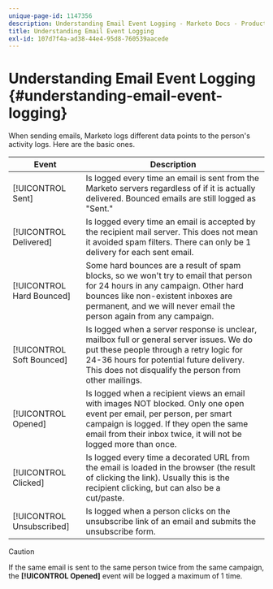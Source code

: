 ```yaml
---
unique-page-id: 1147356
description: Understanding Email Event Logging - Marketo Docs - Product Documentation
title: Understanding Email Event Logging
exl-id: 107d7f4a-ad38-44e4-95d8-760539aacede
---
```

# Understanding Email Event Logging {#understanding-email-event-logging}

When sending emails, Marketo logs different data points to the person's activity logs. Here are the basic ones.

| Event |Description |
|---|---|
| [!UICONTROL Sent] |Is logged every time an email is sent from the Marketo servers regardless of if it is actually delivered. Bounced emails are still logged as "Sent." |
| [!UICONTROL Delivered] |Is logged every time an email is accepted by the recipient mail server. This does not mean it avoided spam filters. There can only be 1 delivery for each sent email. |
| [!UICONTROL Hard Bounced] |Some hard bounces are a result of spam blocks, so we won't try to email that person for 24 hours in any campaign. Other hard bounces like non-existent inboxes are permanent, and we will never email the person again from any campaign. |
| [!UICONTROL Soft Bounced] |Is logged when a server response is unclear, mailbox full or general server issues. We do put these people through a retry logic for 24-36 hours for potential future delivery. This does not disqualify the person from other mailings. |
| [!UICONTROL Opened] |Is logged when a recipient views an email with images NOT blocked. Only one open event per email, per person, per smart campaign is logged. If they open the same email from their inbox twice, it will not be logged more than once. |
| [!UICONTROL Clicked] |Is logged every time a decorated URL from the email is loaded in the browser (the result of clicking the link). Usually this is the recipient clicking, but can also be a cut/paste. |
| [!UICONTROL Unsubscribed] |Is logged when a person clicks on the unsubscribe link of an email and submits the unsubscribe form. |

>[!CAUTION]
>
>If the same email is sent to the same person twice from the same campaign, the **[!UICONTROL Opened]** event will be logged a maximum of 1 time.

